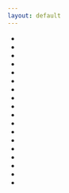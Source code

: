 ```yaml
---
layout: default
---
```


<ul id="macy-container" class="list pl0">
    <li><a href="#"><img src="photos/resized/stock-photo-newport-arts-college-7642187.webp" alt="" class="w-100 h-auto db mw-100 dim"></a></li>
    <li><a href="#"><img src="photos/resized/stock-photo-newport-arts-college-7642209.webp" alt="" class="w-100 h-auto db mw-100 dim"></a></li>
    <li><a href="#"><img src="photos/resized/stock-photo-overlooked-32319863.webp" alt="" class="w-100 h-auto db mw-100 dim"></a></li>
    <li><a href="#"><img src="photos/resized/stock-photo-roof-top-terrace-32319909.webp" alt="" class="w-100 h-auto db mw-100 dim"></a></li>
    <li><a href="#"><img src="photos/resized/stock-photo-st-lukes-32320295.webp" alt="" class="w-100 h-auto db mw-100 dim"></a></li>
    <li><a href="#"><img src="photos/resized/stock-photo-st-lukes-church-32320287.webp" alt="" class="w-100 h-auto db mw-100 dim"></a></li>
    <li><a href="#"><img src="photos/resized/stock-photo-welcome-to-l-aquatic-de-sitge-32319895.webp" alt="" class="w-100 h-auto db mw-100 dim"></a></li>
    <li><a href="#"><img src="photos/resized/stock-photo-clawdd-edwardian-house-2943195.webp" alt="" class="w-100 h-auto db mw-100 dim"></a></li>
    <li><a href="#"><img src="photos/resized/stock-photo-dunlop-semtex-3445858.webp" alt="" class="w-100 h-auto db mw-100 dim"></a></li>
    <li><a href="#"><img src="photos/resized/stock-photo-enlightened-3228473.webp" alt="" class="w-100 h-auto db mw-100 dim"></a></li>
    <li><a href="#"><img src="photos/resized/stock-photo-from-darkness-to-light-3445940.webp" alt="" class="w-100 h-auto db mw-100 dim"></a></li>
    <li><a href="#"><img src="photos/resized/stock-photo-newport-arts-college-7642174.webp" alt="" class="w-100 h-auto db mw-100 dim"></a></li>
    <li><a href="#"><img src="photos/resized/stock-photo-newport-arts-college-7642185.webp" alt="" class="w-100 h-auto db mw-100 dim"></a></li>
    <li><a href="#"><img src="photos/resized/stock-photo-potters-manor-3219169.webp" alt="" class="w-100 h-auto db mw-100 dim"></a></li>
    <li><a href="#"><img src="photos/resized/stock-photo-roof-top-terrace-32319909.webp" alt="" class="w-100 h-auto db mw-100 dim"></a></li>
    <li><a href="#"><img src="photos/resized/stock-photo-ruperra-3445479.webp" alt="" class="w-100 h-auto db mw-100 dim"></a></li>
    <li><a href="#"><img src="photos/resized/stock-photo-stores-2625256.webp" alt="" class="w-100 h-auto db mw-100 dim"></a></li>
    <li><a href="#"><img src="photos/resized/stock-photo-talgarth-asylum-4548427.webp" alt="" class="w-100 h-auto db mw-100 dim"></a></li>
</ul>